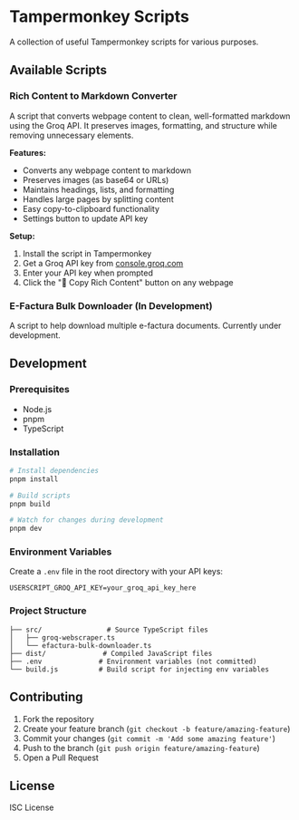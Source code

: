 # Tampermonkey Scripts

A collection of useful Tampermonkey scripts for various purposes.

## Available Scripts

### Rich Content to Markdown Converter
A script that converts webpage content to clean, well-formatted markdown using the Groq API. It preserves images, formatting, and structure while removing unnecessary elements.

**Features:**
- Converts any webpage content to markdown
- Preserves images (as base64 or URLs)
- Maintains headings, lists, and formatting
- Handles large pages by splitting content
- Easy copy-to-clipboard functionality
- Settings button to update API key

**Setup:**
1. Install the script in Tampermonkey
2. Get a Groq API key from [console.groq.com](https://console.groq.com)
3. Enter your API key when prompted
4. Click the "📝 Copy Rich Content" button on any webpage

### E-Factura Bulk Downloader (In Development)
A script to help download multiple e-factura documents. Currently under development.

## Development

### Prerequisites
- Node.js
- pnpm
- TypeScript

### Installation
```bash
# Install dependencies
pnpm install

# Build scripts
pnpm build

# Watch for changes during development
pnpm dev
```

### Environment Variables
Create a `.env` file in the root directory with your API keys:
```env
USERSCRIPT_GROQ_API_KEY=your_groq_api_key_here
```

### Project Structure
```
├── src/                # Source TypeScript files
│   ├── groq-webscraper.ts
│   └── efactura-bulk-downloader.ts
├── dist/              # Compiled JavaScript files
├── .env              # Environment variables (not committed)
└── build.js          # Build script for injecting env variables
```

## Contributing
1. Fork the repository
2. Create your feature branch (`git checkout -b feature/amazing-feature`)
3. Commit your changes (`git commit -m 'Add some amazing feature'`)
4. Push to the branch (`git push origin feature/amazing-feature`)
5. Open a Pull Request

## License
ISC License 
